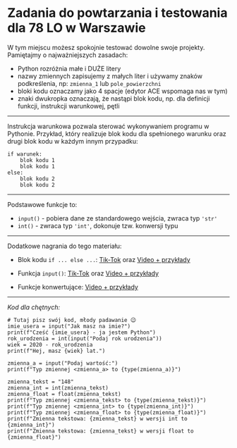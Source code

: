 # Zadania do powtarzania i testowania dla 78 LO w Warszawie

W tym miejscu możesz spokojnie testować dowolne swoje projekty. Pamiętajmy o najważniejszych zasadach:

* Python rozróżnia małe i DUŻE litery
* nazwy zmiennych zapisujemy z małych liter i używamy znaków podkreślenia, np: `zmienna_1` lub `pole_powierzchni`
* bloki kodu oznaczamy jako 4 spacje (edytor ACE wspomaga nas w tym)
* znaki dwukropka oznaczają, że nastąpi blok kodu, np. dla definicji funkcji, instrukcji warunkowej, pętli

----
Instrukcja warunkowa pozwala sterować wykonywaniem programu w Pythonie. Przykład, który realizuje blok kodu dla spełnionego warunku oraz drugi blok kodu w każdym innym przypadku:

```
if warunek:
    blok kodu 1
    blok kodu 1
else:
    blok kodu 2
    blok kodu 2
```

----

Podstawowe funkcje to:

* `input()` - pobiera dane ze standardowego wejścia, zwraca typ `'str'`
* `int()` - zwraca typ `'int'`, dokonuje tzw. konwersji typu

----

Dodatkowe nagrania do tego materiału:

* Blok kodu `if ... else ...`: [Tik-Tok](https://www.tiktok.com/@abixedukacja/video/7016201797954047237?lang=en&is_copy_url=1&is_from_webapp=v1) oraz [Video + przykłady](https://python.szkola.pl/course/podstawowe-konstrukcje-warunkowe-if-elif-else/)

* Funkcja `input()`: [Tik-Tok](https://www.tiktok.com/@abixedukacja/video/7018524918128168197?lang=en&is_copy_url=1&is_from_webapp=v1) oraz [Video + przykłady](https://python.szkola.pl/course/wczytywanie-danych-ze-standardowego-wejscia-input/)

* Funkcje konwertujące: [Video + przykłady](https://python.szkola.pl/course/zmiana-typow-danych-funkcje-konwertujace/)

----

*Kod dla chętnych:*

```
# Tutaj pisz swój kod, młody padawanie 😉
imie_usera = input("Jak masz na imie?")
print(f"Cześć {imie_usera} - ja jestem Python")
rok_urodzenia = int(input("Podaj rok urodzenia"))
wiek = 2020 - rok_urodzenia
print(f"Hej, masz {wiek} lat.")

zmienna_a = input("Podaj wartość:")
print(f"Typ zmiennej <zmienna_a> to {type(zmienna_a)}")

zmienna_tekst = "148"
zmienna_int = int(zmienna_tekst)
zmienna_float = float(zmienna_tekst)
print(f"Typ zmiennej <zmienna_tekst> to {type(zmienna_tekst)}")
print(f"Typ zmiennej <zmienna_int> to {type(zmienna_int)}")
print(f"Typ zmiennej <zmienna_float> to {type(zmienna_float)}")
print(f"Zmienna tekstowa: {zmienna_tekst} w wersji int to {zmienna_int}")
print(f"Zmienna tekstowa: {zmienna_tekst} w wersji float to {zmienna_float}")
```
